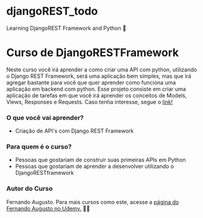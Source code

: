 # djangoREST_todo
Learning DjangoREST Framework and Python 🐍

# Curso de DjangoRESTFramework
Neste curso você irá aprender a como criar uma API com python, utilizando o Django REST Framework, será uma aplicação bem simples, mas que irá agregar bastante para você que quer aprender como funciona uma aplicação em backend com python. Esse projeto consiste em criar uma aplicação de tarefas em que você irá aprender os conceitos de Models, Views, Responses e Requests. Caso tenha interesse, segue o [link!](https://www.udemy.com/course/aprenda-django-rest-framework-do-zero)

### O que você vai aprender?
* Criação de API's com Django REST Framework

### Para quem é o curso?
* Pessoas que gostariam de construir suas primeiras APIs em Python
* Pessoas que gostariam de aprender a desenvolver utilizando o DjangoRESTframework

### Autor do Curso

Fernando Augusto. Para mais cursos como este, acesse a [página do Fernando Augusto no Udemy.](https://www.udemy.com/user/fernando-augusto-rodrigues-de-araujo/) 🙏🏻
